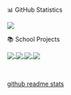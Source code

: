 📊 GitHub Statistics

![](https://github-readme-stats.vercel.app/api?username=pinkchocoa&theme=tokyonight&show_icons=true&count_private=true&custom_title=&#9729;%20pinkchocoa%20&#9729;)

📚 School Projects

<a href="https://github.com/pinkchocoa/TraceTogether-Simulation">
<img align="center" src="https://github-readme-stats.vercel.app/api/pin/?username=pinkchocoa&repo=TraceTogether-Simulation&theme=tokyonight&show_icons=true"/>
</a>
<a href="https://github.com/pinkchocoa/CSC1010-VAI-Home-Automation">
<img align="center" src="https://github-readme-stats.vercel.app/api/pin/?username=pinkchocoa&repo=CSC1010-VAI-Home-Automation&theme=tokyonight&show_icons=true"/>
</a>
<a href="https://github.com/pinkchocoa/CSC1009-Data-Crawl">
<img align="center" src="https://github-readme-stats.vercel.app/api/pin/?username=pinkchocoa&repo=CSC1009-Data-Crawl&theme=tokyonight&show_icons=true"/>
</a>
<a href="https://github.com/pinkchocoa/CSC1007">
<img align="center" src="https://github-readme-stats.vercel.app/api/pin/?username=pinkchocoa&repo=CSC1007&theme=tokyonight&show_icons=true"/>
</a>


<br><br>
<a href="https://github.com/anuraghazra/github-readme-stats">github readme stats</a>

<!--
**pinkchocoa/pinkchocoa** is a ✨ _special_ ✨ repository because its `README.md` (this file) appears on your GitHub profile.
![](https://github-readme-stats.vercel.app/api/top-langs/?username=pinkchocoa&theme=tokyonight&layout=compact&langs_count=10)
Here are some ideas to get you started:

- 🔭 I’m currently working on ...
- 🌱 I’m currently learning ...
- 👯 I’m looking to collaborate on ...
- 🤔 I’m looking for help with ...
- 💬 Ask me about ...
- 📫 How to reach me: ...
- 😄 Pronouns: ...
- ⚡ Fun fact: ...
-->
